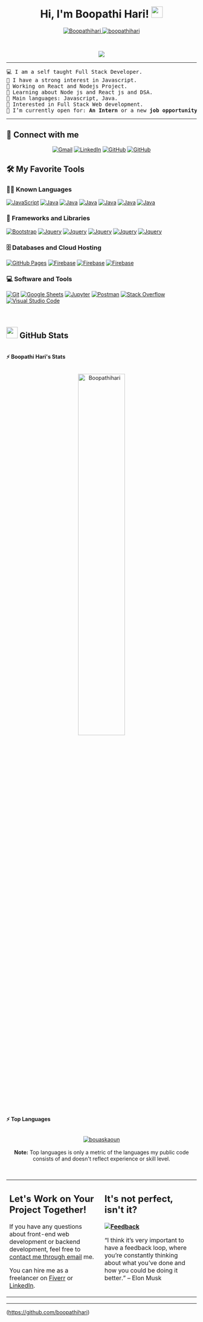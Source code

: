<h1 align="center">
Hi, I'm Boopathi Hari!
	<a href="https://github.com/Bouaskaoun" target="_self">
		<img src="https://media.giphy.com/media/hvRJCLFzcasrR4ia7z/giphy.gif" width="30">
	</a>
</h1>
<p align="center">
	<a href="https://github.com/boopathihari">
		<img src="https://komarev.com/ghpvc/?username=boopathihari&label=Profile%20views&color=0e75b6&style=flat" alt="Boopathihari" />
	</a>
	<a href="https://github.com/boopathihari">
		<img src="https://img.shields.io/github/followers/boopathihari?label=Followers" alt="boopathihari" />
	</a>
</p>
<br/>
<p align="center">
	<a href="https://github.com/boopathihari">
		<img src="https://readme-typing-svg.herokuapp.com?lines=Computer+Science+Student;Full+Stack+Web+Developer;Always%20learning%20new%20things&center=true&width=380&height=45">
	</a>
</p>

<hr>

<pre>
💻 I am a self taught Full Stack Developer.
📝 I have a strong interest in Javascript.
🔭 Working on React and Nodejs Project.
🌱 Learning about Node js and React js and DSA.
🌟 Main languages: Javascript, Java.
🚩 Interested in Full Stack Web development.
🤔 I’m currently open for: <b>An Intern</b> or a new <b>job opportunity</b>
</pre>
<hr>

## 🤝 Connect with me
<p align="center">
	<a href="mailto:boopathihari2003@gmail.com"><img img src="https://img.shields.io/badge/Gmail-D14836?style=for-the-badge&logo=gmail&logoColor=white" alt="Gmail"/></a>
	<a href="https://www.linkedin.com/in/boopathi-hari-r-ab8b71204/"><img src="https://img.shields.io/badge/linkedin-%230077B5.svg?style=for-the-badge&logo=linkedin&logoColor=white" alt="LinkedIn"/></a>
	<a href="https://github.com/boopathihari"><img src="https://img.shields.io/badge/github-%23121011.svg?style=for-the-badge&logo=github&logoColor=white" alt="GitHub"/></a>
  <a href="https://twitter.com/BoopathiHari6"><img src="https://img.shields.io/badge/Twitter-%231DA1F2.svg?style=for-the-badge&logo=Twitter&logoColor=white" alt="GitHub"/></a>
</p>
</p>


## 🛠️ My Favorite Tools

### 👨‍💻 Known Languages

<p>
    <a href="https://github.com/boopathihari"><img alt="JavaScript" src="https://img.shields.io/badge/javascript-%23323330.svg?style=for-the-badge&logo=javascript&logoColor=%23F7DF1E"></a>
    <a href="https://github.com/boopathihari"><img alt="Java" src="https://img.shields.io/badge/java-%23ED8B00.svg?style=for-the-badge&logo=java&logoColor=white"></a>
    <a href="https://github.com/boopathihari"><img alt="Java" src="https://img.shields.io/badge/css3-%231572B6.svg?style=for-the-badge&logo=css3&logoColor=white"></a>
    <a href="https://github.com/boopathihari"><img alt="Java" src="https://img.shields.io/badge/c-%2300599C.svg?style=for-the-badge&logo=c&logoColor=white"></a>
    <a href="https://github.com/boopathihari"><img alt="Java" src="https://img.shields.io/badge/html5-%23E34F26.svg?style=for-the-badge&logo=html5&logoColor=white"></a>  
    <a href="https://github.com/boopathihari"><img alt="Java" src="https://img.shields.io/badge/php-%23777BB4.svg?style=for-the-badge&logo=php&logoColor=white"></a>
    <a href="https://github.com/boopathihari"><img alt="Java" src="https://img.shields.io/badge/typescript-%23007ACC.svg?style=for-the-badge&logo=typescript&logoColor=white"></a>




### 🧰 Frameworks and Libraries

<p>
    <a href="https://github.com/boopathihari"><img alt="Bootstrap" src="https://img.shields.io/badge/jquery-%230769AD.svg?style=for-the-badge&logo=jquery&logoColor=white"></a>
    <a href="https://github.com/boopathihari"><img alt="Jquery" src="https://img.shields.io/badge/node.js-6DA55F?style=for-the-badge&logo=node.js&logoColor=white"></a>
    <a href="https://github.com/boopathihari"><img alt="Jquery" src="https://img.shields.io/badge/react-%2320232a.svg?style=for-the-badge&logo=react&logoColor=%2361DAFB"></a>
    <a href="https://github.com/boopathihari"><img alt="Jquery" src="https://img.shields.io/badge/React_Router-CA4245?style=for-the-badge&logo=react-router&logoColor=white"></a>
    <a href="https://github.com/boopathihari"><img alt="Jquery" src="https://img.shields.io/badge/SASS-hotpink.svg?style=for-the-badge&logo=SASS&logoColor=white"></a>
    <a href="https://github.com/boopathihari"><img alt="Jquery" src="https://img.shields.io/badge/tailwindcss-%2338B2AC.svg?style=for-the-badge&logo=tailwind-css&logoColor=white"></a>
    
    
    
</p>

### 🗄️ Databases and Cloud Hosting

<p>
    <a href="https://github.com/boopathihari"><img alt="GitHub Pages" src="https://img.shields.io/badge/GitHub%20Pages-%23327FC7.svg?logo=github&logoColor=white"></a>
    <a href="https://github.com/boopathihari"><img alt="Firebase" src ="https://img.shields.io/badge/firebase-%23039BE5.svg?style=for-the-badge&logo=firebase"></a>
    <a href="https://github.com/boopathihari"><img alt="Firebase" src ="https://img.shields.io/badge/AWS-%23FF9900.svg?style=for-the-badge&logo=amazon-aws&logoColor=white"></a>
    <a href="https://github.com/boopathihari"><img alt="Firebase" src ="https://img.shields.io/badge/netlify-%23000000.svg?style=for-the-badge&logo=netlify&logoColor=#00C7B7"></a>
    
    
    
    
</p>

### 💻 Software and Tools

<p>
    <a href="https://github.com/boopathihari"><img alt="Git" src="https://img.shields.io/badge/Git%20-%23F05033.svg?logo=git&logoColor=white"></a>
    <a href="https://github.com/boopathihari"><img alt="Google Sheets" src="https://img.shields.io/badge/Google%20Sheets%20-%2334A853.svg?logo=google%20sheets&logoColor=white"></a>
    <a href="https://github.com/boopathihari"><img alt="Jupyter" src="https://img.shields.io/badge/Jupyter%20-%23F37626.svg?logo=Jupyter&logoColor=white"></a>
    <a href="https://github.com/boopathihari"><img alt="Postman" src="https://img.shields.io/badge/Postman-FF6C37?logo=postman&logoColor=white"></a>
    <a href="https://github.com/boopathihari"><img alt="Stack Overflow" src="https://img.shields.io/badge/-Stack%20Overflow-FE7A16?logo=stack-overflow&logoColor=white"></a>
    <a href="https://github.com/boopathihari"><img alt="Visual Studio Code" src="https://img.shields.io/badge/Visual%20Studio%20Code-0078d7.svg?logo=visual-studio-code&logoColor=white"></a>
</p>
</br>

<!--
### 👨🏽‍💻 Workspace
<p>
    <a href="https://github.com/boopathihari"><img alt="Windows" src="https://img.shields.io/badge/Windows-d0ebff?style=for-the-badge&logo=windows&logoColor=228be6"></a>
    <a href="https://github.com/boopathihari"><img alt="Spotify" src="https://img.shields.io/badge/Spotify-1ED760?&style=for-the-badge&logo=spotify&logoColor=white"></a>
</p>
-->


## <a href="https://github.com/boopathihari"><img src="https://www.blumbergdigital.com/wp-content/uploads/2020/10/stats-graphic-statistics-business-512.png" width="30"></a> GitHub Stats

<br/>
<summary><b>⚡ Boopathi Hari's Stats</b></summary>
<br/>
<p align="center">
	<a href="https://github.com/boopathihari">
	<img width="49.5%" src="https://github-readme-stats.vercel.app/api?username=boopathihari&show_icons=true" alt="Boopathihari">
	</a>
	<br/>
</p>
<br/>
<!--
<summary><b>⚡ Activity graph</b></summary>
<br/>
<p align="center">
	<a href="https://github.com/Bouaskaoun">
		<img src="https://activity-graph.herokuapp.com/graph?username=bouaskaoun&bg_color=ffffff&color=000000&line=000000&point=000000&area=true&hide_border=true" alt="bouaskaoun">
	</a>
</p>
<br/>
-->
<summary><b>⚡ Top Languages</b></summary>
<br/>

<p align="center">
	<a href="https://github.com/boopathihari">
	<img src="https://github-readme-stats.vercel.app/api/top-langs/?username=bouaskaoun&langs_count=8&layout=compact" alt="bouaskaoun">
	</a>
	<br/>
<br/>
<b>Note:</b> Top languages is only a metric of the languages my public code consists of and doesn't reflect experience or skill level.
</p>
<br/>

<table style="border: none">
  <tr>
  <td width="50%" valign="top">

## Let's Work on Your Project Together!

If you have any questions about front-end web development or backend development, feel free to <a href="mailto:boopathihari2003@gmail.com">contact me through email</a> me.

You can hire me as a freelancer on <a href="https://www.fiverr.com">Fiverr</a> or <a href="https://www.linkedin.com/in/boopathi-hari-r-ab8b71204/">LinkedIn</a>.

  </td>
  <td width="50%" valign="top">

## It's not perfect, isn't it?

**<a href="https://github.com/boopathihari"><img alt="Feedback" src="https://img.shields.io/badge/Ask%20me-anything-1abc9c.svg"></a>**

“I think it’s very important to have a feedback loop, where you’re constantly thinking about what you’ve done and how you could be doing it better.”
– Elon Musk

  </td>
  </tr>
</table>

------

(https://github.com/boopathihari)
